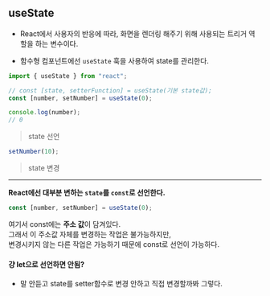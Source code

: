 ## useState

- React에서 사용자의 반응에 따라, 화면을 렌더링 해주기 위해 사용되는 트리거 역할을 하는 변수이다.

* 함수형 컴포넌트에선 `useState` 훅을 사용하여 state를 관리한다.

```jsx
import { useState } from "react";

// const [state, setterFunction] = useState(기본 state값);
const [number, setNumber] = useState(0);

console.log(number);
// 0
```

> state 선언

```jsx
setNumber(10);
```

> state 변경

---

**React에선 대부분 변하는 `state`를 `const`로 선언한다.**

```jsx
const [number, setNumber] = useState(0);
```

여기서 const에는 **주소 값**이 담겨있다.  
그래서 이 주소값 자체를 변경하는 작업은 불가능하지만,  
변경시키지 않는 다른 작업은 가능하기 때문에 const로 선언이 가능하다.

#### 걍 let으로 선언하면 안됨?

- 말 안듣고 state를 setter함수로 변경 안하고 직접 변경할까봐 그렇다.
